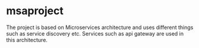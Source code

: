 # msaproject

The project is based on Microservices architecture and uses different things such as service discovery etc.
Services such as api gateway are used in this architecture.
